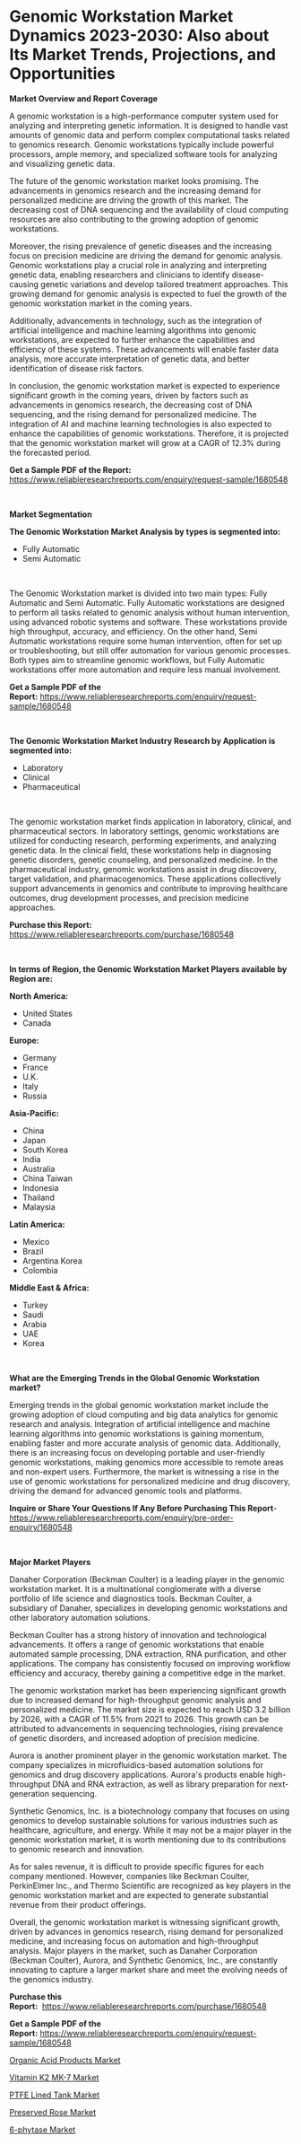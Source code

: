 <p><h1>Genomic Workstation Market Dynamics 2023-2030: Also about Its Market Trends, Projections, and Opportunities</h1></p><p><strong>Market Overview and Report Coverage</strong></p>
<p><p>A genomic workstation is a high-performance computer system used for analyzing and interpreting genetic information. It is designed to handle vast amounts of genomic data and perform complex computational tasks related to genomics research. Genomic workstations typically include powerful processors, ample memory, and specialized software tools for analyzing and visualizing genetic data.</p><p>The future of the genomic workstation market looks promising. The advancements in genomics research and the increasing demand for personalized medicine are driving the growth of this market. The decreasing cost of DNA sequencing and the availability of cloud computing resources are also contributing to the growing adoption of genomic workstations.</p><p>Moreover, the rising prevalence of genetic diseases and the increasing focus on precision medicine are driving the demand for genomic analysis. Genomic workstations play a crucial role in analyzing and interpreting genetic data, enabling researchers and clinicians to identify disease-causing genetic variations and develop tailored treatment approaches. This growing demand for genomic analysis is expected to fuel the growth of the genomic workstation market in the coming years.</p><p>Additionally, advancements in technology, such as the integration of artificial intelligence and machine learning algorithms into genomic workstations, are expected to further enhance the capabilities and efficiency of these systems. These advancements will enable faster data analysis, more accurate interpretation of genetic data, and better identification of disease risk factors.</p><p>In conclusion, the genomic workstation market is expected to experience significant growth in the coming years, driven by factors such as advancements in genomics research, the decreasing cost of DNA sequencing, and the rising demand for personalized medicine. The integration of AI and machine learning technologies is also expected to enhance the capabilities of genomic workstations. Therefore, it is projected that the genomic workstation market will grow at a CAGR of 12.3% during the forecasted period.</p></p>
<p><strong>Get a Sample PDF of the Report:</strong> <a href="https://www.reliableresearchreports.com/enquiry/request-sample/1680548">https://www.reliableresearchreports.com/enquiry/request-sample/1680548</a></p>
<p>&nbsp;</p>
<p><strong>Market Segmentation</strong></p>
<p><strong>The Genomic Workstation Market Analysis by types is segmented into:</strong></p>
<p><ul><li>Fully Automatic</li><li>Semi Automatic</li></ul></p>
<p>&nbsp;</p>
<p><p>The Genomic Workstation market is divided into two main types: Fully Automatic and Semi Automatic. Fully Automatic workstations are designed to perform all tasks related to genomic analysis without human intervention, using advanced robotic systems and software. These workstations provide high throughput, accuracy, and efficiency. On the other hand, Semi Automatic workstations require some human intervention, often for set up or troubleshooting, but still offer automation for various genomic processes. Both types aim to streamline genomic workflows, but Fully Automatic workstations offer more automation and require less manual involvement.</p></p>
<p><strong>Get a Sample PDF of the Report:</strong>&nbsp;<a href="https://www.reliableresearchreports.com/enquiry/request-sample/1680548">https://www.reliableresearchreports.com/enquiry/request-sample/1680548</a></p>
<p>&nbsp;</p>
<p><strong>The Genomic Workstation Market Industry Research by Application is segmented into:</strong></p>
<p><ul><li>Laboratory</li><li>Clinical</li><li>Pharmaceutical</li></ul></p>
<p>&nbsp;</p>
<p><p>The genomic workstation market finds application in laboratory, clinical, and pharmaceutical sectors. In laboratory settings, genomic workstations are utilized for conducting research, performing experiments, and analyzing genetic data. In the clinical field, these workstations help in diagnosing genetic disorders, genetic counseling, and personalized medicine. In the pharmaceutical industry, genomic workstations assist in drug discovery, target validation, and pharmacogenomics. These applications collectively support advancements in genomics and contribute to improving healthcare outcomes, drug development processes, and precision medicine approaches.</p></p>
<p><strong>Purchase this Report:</strong>&nbsp; <a href="https://www.reliableresearchreports.com/purchase/1680548">https://www.reliableresearchreports.com/purchase/1680548</a></p>
<p>&nbsp;</p>
<p><strong>In terms of Region, the Genomic Workstation Market Players available by Region are:</strong></p>
<p>
    <p> <strong> North America: </strong>
        <ul>
            <li>United States</li>
            <li>Canada</li>
        </ul>
        </p> 
    <p> <strong> Europe: </strong>
        <ul>
            <li>Germany</li>
            <li>France</li>
            <li>U.K.</li>
            <li>Italy</li>
            <li>Russia</li>
        </ul>
        </p> 
    <p> <strong> Asia-Pacific: </strong>
        <ul>
            <li>China</li>
            <li>Japan</li>
            <li>South Korea</li>
            <li>India</li>
            <li>Australia</li>
            <li>China Taiwan</li>
            <li>Indonesia</li>
            <li>Thailand</li>
            <li>Malaysia</li>
        </ul>
        </p> 
    <p> <strong> Latin America: </strong>
        <ul>
            <li>Mexico</li>
            <li>Brazil</li>
            <li>Argentina Korea</li>
            <li>Colombia</li>
        </ul>
        </p> 
    <p> <strong> Middle East & Africa: </strong>
        <ul>
            <li>Turkey</li>
            <li>Saudi</li>
            <li>Arabia</li>
            <li>UAE</li>
            <li>Korea</li>
        </ul>
    </p>
    </p>
<p>&nbsp;</p>
<p><strong>What are the Emerging Trends in the Global Genomic Workstation market?</strong></p>
<p><p>Emerging trends in the global genomic workstation market include the growing adoption of cloud computing and big data analytics for genomic research and analysis. Integration of artificial intelligence and machine learning algorithms into genomic workstations is gaining momentum, enabling faster and more accurate analysis of genomic data. Additionally, there is an increasing focus on developing portable and user-friendly genomic workstations, making genomics more accessible to remote areas and non-expert users. Furthermore, the market is witnessing a rise in the use of genomic workstations for personalized medicine and drug discovery, driving the demand for advanced genomic tools and platforms.</p></p>
<p><strong>Inquire or Share Your Questions If Any Before Purchasing This Report</strong>- <a href="https://www.reliableresearchreports.com/enquiry/pre-order-enquiry/1680548">https://www.reliableresearchreports.com/enquiry/pre-order-enquiry/1680548</a></p>
<p>&nbsp;</p>
<p><strong>Major Market Players</strong></p>
<p><p>Danaher Corporation (Beckman Coulter) is a leading player in the genomic workstation market. It is a multinational conglomerate with a diverse portfolio of life science and diagnostics tools. Beckman Coulter, a subsidiary of Danaher, specializes in developing genomic workstations and other laboratory automation solutions.</p><p>Beckman Coulter has a strong history of innovation and technological advancements. It offers a range of genomic workstations that enable automated sample processing, DNA extraction, RNA purification, and other applications. The company has consistently focused on improving workflow efficiency and accuracy, thereby gaining a competitive edge in the market.</p><p>The genomic workstation market has been experiencing significant growth due to increased demand for high-throughput genomic analysis and personalized medicine. The market size is expected to reach USD 3.2 billion by 2026, with a CAGR of 11.5% from 2021 to 2026. This growth can be attributed to advancements in sequencing technologies, rising prevalence of genetic disorders, and increased adoption of precision medicine.</p><p>Aurora is another prominent player in the genomic workstation market. The company specializes in microfluidics-based automation solutions for genomics and drug discovery applications. Aurora's products enable high-throughput DNA and RNA extraction, as well as library preparation for next-generation sequencing.</p><p>Synthetic Genomics, Inc. is a biotechnology company that focuses on using genomics to develop sustainable solutions for various industries such as healthcare, agriculture, and energy. While it may not be a major player in the genomic workstation market, it is worth mentioning due to its contributions to genomic research and innovation.</p><p>As for sales revenue, it is difficult to provide specific figures for each company mentioned. However, companies like Beckman Coulter, PerkinElmer Inc., and Thermo Scientific are recognized as key players in the genomic workstation market and are expected to generate substantial revenue from their product offerings.</p><p>Overall, the genomic workstation market is witnessing significant growth, driven by advances in genomics research, rising demand for personalized medicine, and increasing focus on automation and high-throughput analysis. Major players in the market, such as Danaher Corporation (Beckman Coulter), Aurora, and Synthetic Genomics, Inc., are constantly innovating to capture a larger market share and meet the evolving needs of the genomics industry.</p></p>
<p><strong>Purchase this Report:</strong>&nbsp;&nbsp;<a href="https://www.reliableresearchreports.com/purchase/1680548">https://www.reliableresearchreports.com/purchase/1680548</a></p>
<p></p>
<p><strong>Get a Sample PDF of the Report:</strong>&nbsp;<a href="https://www.reliableresearchreports.com/enquiry/request-sample/1680548">https://www.reliableresearchreports.com/enquiry/request-sample/1680548</a></p>
<p><p><a href="https://www.linkedin.com/pulse/organic-acid-products-market-research-report-provides/">Organic Acid Products Market</a></p><p><a href="https://www.linkedin.com/pulse/vitamin-k2-mk-7-market-share-amp-new-trends-analysis-report/">Vitamin K2 MK-7 Market</a></p><p><a href="https://medium.com/@catherinemartinez15/ptfe-lined-tank-nbsp-market-focuses-on-market-share-size-and-projected-forecast-till-2030-ce7acf49336d">PTFE Lined Tank Market</a></p><p><a href="https://medium.com/@jalenmurphy48/preserved-rose-market-size-growth-forecast-2023-2030-3a9c35883d7b">Preserved Rose Market</a></p><p><a href="https://www.linkedin.com/pulse/6-phytase-market-research-report-unlocks-analysis-financial/">6-phytase Market</a></p></p>